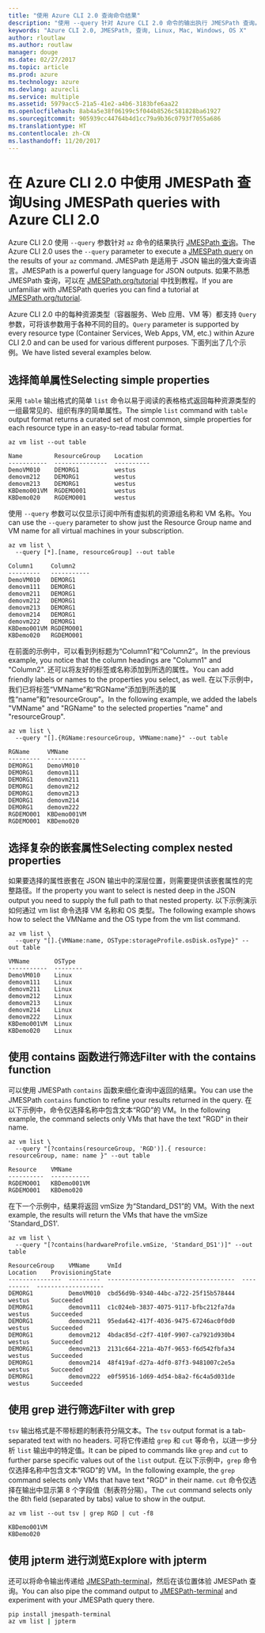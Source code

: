 ```yaml
---
title: "使用 Azure CLI 2.0 查询命令结果"
description: "使用 --query 针对 Azure CLI 2.0 命令的输出执行 JMESPath 查询。"
keywords: "Azure CLI 2.0, JMESPath, 查询, Linux, Mac, Windows, OS X"
author: rloutlaw
ms.author: routlaw
manager: douge
ms.date: 02/27/2017
ms.topic: article
ms.prod: azure
ms.technology: azure
ms.devlang: azurecli
ms.service: multiple
ms.assetid: 5979acc5-21a5-41e2-a4b6-3183bfe6aa22
ms.openlocfilehash: 8ab4a5e38f06199c5f044b8526c581828ba61927
ms.sourcegitcommit: 905939cc44764b4d1cc79a9b36c0793f7055a686
ms.translationtype: HT
ms.contentlocale: zh-CN
ms.lasthandoff: 11/20/2017
---
```

# <a name="using-jmespath-queries-with-azure-cli-20"></a><span data-ttu-id="07315-104">在 Azure CLI 2.0 中使用 JMESPath 查询</span><span class="sxs-lookup"><span data-stu-id="07315-104">Using JMESPath queries with Azure CLI 2.0</span></span>

<span data-ttu-id="07315-105">Azure CLI 2.0 使用 `--query` 参数针对 `az` 命令的结果执行 [JMESPath 查询](http://jmespath.org)。</span><span class="sxs-lookup"><span data-stu-id="07315-105">The Azure CLI 2.0 uses the `--query` parameter to execute a [JMESPath query](http://jmespath.org) on the results of your `az` command.</span></span> <span data-ttu-id="07315-106">JMESPath 是适用于 JSON 输出的强大查询语言。</span><span class="sxs-lookup"><span data-stu-id="07315-106">JMESPath is a powerful query language for JSON outputs.</span></span>  <span data-ttu-id="07315-107">如果不熟悉 JMESPath 查询，可以在 [JMESPath.org/tutorial](http://JMESPath.org/tutorial.html) 中找到教程。</span><span class="sxs-lookup"><span data-stu-id="07315-107">If you are unfamiliar with JMESPath queries you can find a tutorial at [JMESPath.org/tutorial](http://JMESPath.org/tutorial.html).</span></span>

<span data-ttu-id="07315-108">Azure CLI 2.0 中的每种资源类型（容器服务、Web 应用、VM 等）都支持 `Query` 参数，可将该参数用于各种不同的目的。</span><span class="sxs-lookup"><span data-stu-id="07315-108">`Query` parameter is supported by every resource type (Container Services, Web Apps, VM, etc.) within Azure CLI 2.0 and can be used for various different purposes.</span></span>  <span data-ttu-id="07315-109">下面列出了几个示例。</span><span class="sxs-lookup"><span data-stu-id="07315-109">We have listed several examples below.</span></span>

## <a name="selecting-simple-properties"></a><span data-ttu-id="07315-110">选择简单属性</span><span class="sxs-lookup"><span data-stu-id="07315-110">Selecting simple properties</span></span>

<span data-ttu-id="07315-111">采用 `table` 输出格式的简单 `list` 命令以易于阅读的表格格式返回每种资源类型的一组最常见的、组织有序的简单属性。</span><span class="sxs-lookup"><span data-stu-id="07315-111">The simple `list` command with `table` output format returns a curated set of most common, simple properties for each resource type in an easy-to-read tabular format.</span></span>

```azurecli-interactive
az vm list --out table
```

```
Name         ResourceGroup    Location
-----------  ---------------  ----------
DemoVM010    DEMORG1          westus
demovm212    DEMORG1          westus
demovm213    DEMORG1          westus
KBDemo001VM  RGDEMO001        westus
KBDemo020    RGDEMO001        westus
```

<span data-ttu-id="07315-112">使用 `--query` 参数可以仅显示订阅中所有虚拟机的资源组名称和 VM 名称。</span><span class="sxs-lookup"><span data-stu-id="07315-112">You can use the `--query` parameter to show just the Resource Group name and VM name for all virtual machines in your subscription.</span></span>

```azurecli-interactive
az vm list \
  --query [*].[name, resourceGroup] --out table
```

```
Column1     Column2
---------   -----------
DemoVM010   DEMORG1
demovm111   DEMORG1
demovm211   DEMORG1
demovm212   DEMORG1
demovm213   DEMORG1
demovm214   DEMORG1
demovm222   DEMORG1
KBDemo001VM RGDEMO001
KBDemo020   RGDEMO001
```

<span data-ttu-id="07315-113">在前面的示例中，可以看到列标题为“Column1”和“Column2”。</span><span class="sxs-lookup"><span data-stu-id="07315-113">In the previous example, you notice that the column headings are "Column1" and "Column2".</span></span>  <span data-ttu-id="07315-114">还可以将友好的标签或名称添加到所选的属性。</span><span class="sxs-lookup"><span data-stu-id="07315-114">You can add friendly labels or names to the properties you select, as well.</span></span>  <span data-ttu-id="07315-115">在以下示例中，我们已将标签“VMName”和“RGName”添加到所选的属性“name”和“resourceGroup”。</span><span class="sxs-lookup"><span data-stu-id="07315-115">In the following example, we added the labels "VMName" and "RGName" to the selected properties "name" and "resourceGroup".</span></span>


```azurecli-interactive
az vm list \
  --query "[].{RGName:resourceGroup, VMName:name}" --out table
```

```
RGName     VMName
---------  -----------
DEMORG1    DemoVM010
DEMORG1    demovm111
DEMORG1    demovm211
DEMORG1    demovm212
DEMORG1    demovm213
DEMORG1    demovm214
DEMORG1    demovm222
RGDEMO001  KBDemo001VM
RGDEMO001  KBDemo020
```

## <a name="selecting-complex-nested-properties"></a><span data-ttu-id="07315-116">选择复杂的嵌套属性</span><span class="sxs-lookup"><span data-stu-id="07315-116">Selecting complex nested properties</span></span>

<span data-ttu-id="07315-117">如果要选择的属性嵌套在 JSON 输出中的深层位置，则需要提供该嵌套属性的完整路径。</span><span class="sxs-lookup"><span data-stu-id="07315-117">If the property you want to select is nested deep in the JSON output you need to supply the full path to that nested property.</span></span> <span data-ttu-id="07315-118">以下示例演示如何通过 vm list 命令选择 VM 名称和 OS 类型。</span><span class="sxs-lookup"><span data-stu-id="07315-118">The following example shows how to select the VMName and the OS type from the vm list command.</span></span>

```azurecli-interactive
az vm list \
  --query "[].{VMName:name, OSType:storageProfile.osDisk.osType}" --out table
```

```
VMName       OSType
-----------  --------
DemoVM010    Linux
demovm111    Linux
demovm211    Linux
demovm212    Linux
demovm213    Linux
demovm214    Linux
demovm222    Linux
KBDemo001VM  Linux
KBDemo020    Linux
```

## <a name="filter-with-the-contains-function"></a><span data-ttu-id="07315-119">使用 contains 函数进行筛选</span><span class="sxs-lookup"><span data-stu-id="07315-119">Filter with the contains function</span></span>

<span data-ttu-id="07315-120">可以使用 JMESPath `contains` 函数来细化查询中返回的结果。</span><span class="sxs-lookup"><span data-stu-id="07315-120">You can use the JMESPath `contains` function to refine your results returned in the query.</span></span>
<span data-ttu-id="07315-121">在以下示例中，命令仅选择名称中包含文本“RGD”的 VM。</span><span class="sxs-lookup"><span data-stu-id="07315-121">In the following example, the command selects only VMs that have the text "RGD" in their name.</span></span>  

```azurecli-interactive
az vm list \
  --query "[?contains(resourceGroup, 'RGD')].{ resource: resourceGroup, name: name }" --out table
```

```
Resource    VMName
----------  -----------
RGDEMO001   KBDemo001VM
RGDEMO001   KBDemo020
```

<span data-ttu-id="07315-122">在下一个示例中，结果将返回 vmSize 为“Standard_DS1”的 VM。</span><span class="sxs-lookup"><span data-stu-id="07315-122">With the next example, the results will return the VMs that have the vmSize 'Standard_DS1'.</span></span>

```azurecli-interactive
az vm list \
  --query "[?contains(hardwareProfile.vmSize, 'Standard_DS1')]" --out table
```

```
ResourceGroup    VMName     VmId                                  Location    ProvisioningState
---------------  ---------  ------------------------------------  ----------  -------------------
DEMORG1          DemoVM010  cbd56d9b-9340-44bc-a722-25f15b578444  westus      Succeeded
DEMORG1          demovm111  c1c024eb-3837-4075-9117-bfbc212fa7da  westus      Succeeded
DEMORG1          demovm211  95eda642-417f-4036-9475-67246ac0f0d0  westus      Succeeded
DEMORG1          demovm212  4bdac85d-c2f7-410f-9907-ca7921d930b4  westus      Succeeded
DEMORG1          demovm213  2131c664-221a-4b7f-9653-f6d542fbfa34  westus      Succeeded
DEMORG1          demovm214  48f419af-d27a-4df0-87f3-9481007c2e5a  westus      Succeeded
DEMORG1          demovm222  e0f59516-1d69-4d54-b8a2-f6c4a5d031de  westus      Succeeded
```

## <a name="filter-with-grep"></a><span data-ttu-id="07315-123">使用 grep 进行筛选</span><span class="sxs-lookup"><span data-stu-id="07315-123">Filter with grep</span></span>

<span data-ttu-id="07315-124">`tsv` 输出格式是不带标题的制表符分隔文本。</span><span class="sxs-lookup"><span data-stu-id="07315-124">The `tsv` output format is a tab-separated text with no headers.</span></span> <span data-ttu-id="07315-125">可将它传递给 `grep` 和 `cut` 等命令，以进一步分析 `list` 输出中的特定值。</span><span class="sxs-lookup"><span data-stu-id="07315-125">It can be piped to commands like `grep` and `cut` to further parse specific values out of the `list` output.</span></span> <span data-ttu-id="07315-126">在以下示例中，`grep` 命令仅选择名称中包含文本“RGD”的 VM。</span><span class="sxs-lookup"><span data-stu-id="07315-126">In the following example, the `grep` command selects only VMs that have text "RGD" in their name.</span></span>  <span data-ttu-id="07315-127">`cut` 命令仅选择在输出中显示第 8 个字段值（制表符分隔）。</span><span class="sxs-lookup"><span data-stu-id="07315-127">The `cut` command selects only the 8th field (separated by tabs) value to show in the output.</span></span>

```azurecli-interactive
az vm list --out tsv | grep RGD | cut -f8
```

```
KBDemo001VM
KBDemo020
```

## <a name="explore-with-jpterm"></a><span data-ttu-id="07315-128">使用 jpterm 进行浏览</span><span class="sxs-lookup"><span data-stu-id="07315-128">Explore with jpterm</span></span>

<span data-ttu-id="07315-129">还可以将命令输出传递给 [JMESPath-terminal](https://github.com/jmespath/jmespath.terminal)，然后在该位置体验 JMESPath 查询。</span><span class="sxs-lookup"><span data-stu-id="07315-129">You can also pipe the command output to [JMESPath-terminal](https://github.com/jmespath/jmespath.terminal) and experiment with your JMESPath query there.</span></span>

```bash
pip install jmespath-terminal
az vm list | jpterm
```

